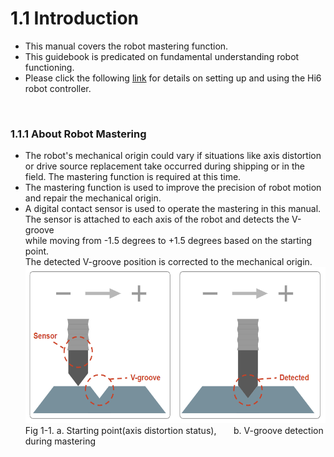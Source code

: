 # 1.1 Introduction
- This manual covers the robot mastering function.
- This guidebook is predicated on fundamental understanding robot functioning. 
- Please click the following [link](https://hrbook-hrc.web.app/#/view/doc-hi6-operation/english-tp630/README) for details on setting up and using the Hi6 robot controller.

<br>

### 1.1.1 About Robot Mastering

- The robot's mechanical origin could vary if situations like axis distortion or drive source replacement take occurred during shipping or in the field. The mastering function is required at this time.
- The mastering function is used to improve the precision of robot motion and repair the mechanical origin.
- A digital contact sensor is used to operate the mastering in this manual.<br>
  The sensor is attached to each axis of the robot and detects the V-groove <br> while moving from -1.5 degrees to +1.5 degrees based on the starting point.<br>
  The detected V-groove position is corrected to the mechanical origin.<div>
<img src="../_assets/12_mastering_concept_eng.PNG" height="250vh"><br>
Fig 1-1. a. Starting point(axis distortion status), 
&nbsp;&nbsp;&nbsp;&nbsp;&nbsp;
b. V-groove detection during mastering
</div>